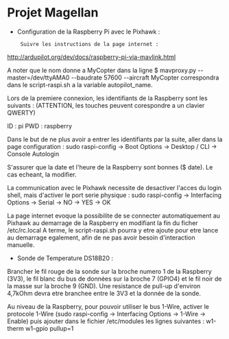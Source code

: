 # Projet Magellan


 - Configuration de la Raspberry Pi avec le Pixhawk :

        Suivre les instructions de la page internet :
http://ardupilot.org/dev/docs/raspberry-pi-via-mavlink.html

A noter que le nom donne a MyCopter dans la ligne
$ mavproxy.py --master=/dev/ttyAMA0 --baudrate 57600 --aircraft MyCopter
correspondra dans le script-raspi.sh a la variable autopilot_name.

Lors de la premiere connexion, les identifiants de la Raspberry sont les suivants :
(ATTENTION, les touches peuvent corespondre a un clavier QWERTY)

ID : pi
PWD : raspberry

Dans le but de ne plus avoir a entrer les identifiants par la suite, aller dans la page configuration :
sudo raspi-config -> Boot Options -> Desktop / CLI -> Console Autologin

S'assurer que la date et l'heure de la Raspberry sont bonnes ($ date). Le cas echeant, la modifier.

La communication avec le Pixhawk necessite de desactiver l'acces du login shell, mais d'activer le port serie physique :
sudo raspi-config -> Interfacing Options -> Serial -> NO -> YES -> OK

La page internet evoque la possibilite de se connecter automatiquement au Pixhawk au demarrage de la Raspberry en modifiant la fin du ficher /etc/rc.local
A terme, le script-raspi.sh pourra y etre ajoute pour etre lance au demarrage egalement, afin de ne pas avoir besoin d'interaction manuelle.

 - Sonde de Temperature DS18B20 :

Brancher le fil rouge de la sonde sur la broche numero 1 de la Raspberry (3V3),
le fil blanc du bus de données sur la broche 7 (GPIO4) et le fil noir de la masse
sur la broche 9 (GND).
Une resistance de pull-up d'environ 4,7kOhm devra etre branchee entre
le 3V3 et la donnée de la sonde.

Au niveau de la Raspberry, pour pouvoir utiliser le bus 1-Wire, activer le protocole 1-Wire (sudo raspi-config -> Interfacing Options -> 1-Wire -> Enable) puis ajouter dans le fichier /etc/modules les lignes suivantes :
w1-therm
w1-gpio pullup=1
